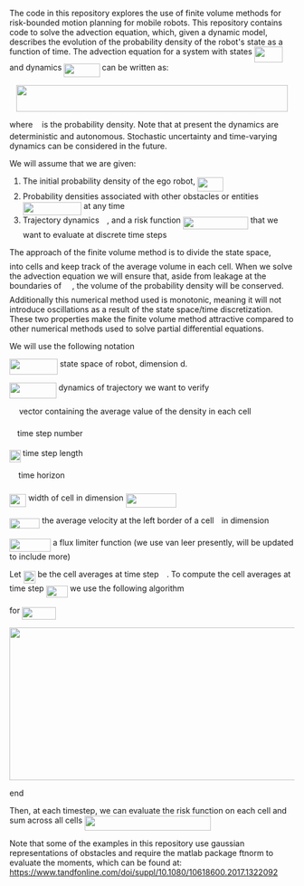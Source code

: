The code in this repository explores the use of finite volume methods for risk-bounded motion planning for mobile robots. This repository contains code to solve the advection equation, which, given a dynamic model, describes the evolution of the probability density of the robot's state as a function of time. The advection equation for a system with states <img src="/tex/ebbad7f1f9841ef914dc318c0c9fad1d.svg?invert_in_darkmode&sanitize=true" align=middle width=50.02787624999999pt height=27.91243950000002pt/> and dynamics <img src="/tex/5721f667885c7fe08087ae05e581a82e.svg?invert_in_darkmode&sanitize=true" align=middle width=63.31043069999999pt height=24.65753399999998pt/> can be written as:

<p align="center"><img src="/tex/92df0a93d533ed7bb156485418d92643.svg?invert_in_darkmode&sanitize=true" align=middle width=479.89774965pt height=47.1348339pt/></p>

where <img src="/tex/2ec6e630f199f589a2402fdf3e0289d5.svg?invert_in_darkmode&sanitize=true" align=middle width=8.270567249999992pt height=14.15524440000002pt/> is the probability density. Note that at present the dynamics are deterministic and autonomous. Stochastic uncertainty and time-varying dynamics can be considered in the future.

We will assume that we are given:
1. The initial probability density of the ego robot, <img src="/tex/8f8a04a5b29f50bc1487384702613871.svg?invert_in_darkmode&sanitize=true" align=middle width=45.97608014999999pt height=24.65753399999998pt/>
2. Probability densities associated with other obstacles or entities <img src="/tex/6936901ed1a2c5709435e83043e866f6.svg?invert_in_darkmode&sanitize=true" align=middle width=103.37176244999999pt height=22.648391699999998pt/> at any time
3. Trajectory dynamics <img src="/tex/190083ef7a1625fbc75f243cffb9c96d.svg?invert_in_darkmode&sanitize=true" align=middle width=9.81741584999999pt height=22.831056599999986pt/>, and a risk function <img src="/tex/232059c0bc77776e7f7420da0c57e44d.svg?invert_in_darkmode&sanitize=true" align=middle width=115.50066659999997pt height=22.648391699999998pt/> that we want to evaluate at discrete time steps

The approach of the finite volume method is to divide the state space, <img src="/tex/cbfb1b2a33b28eab8a3e59464768e810.svg?invert_in_darkmode&sanitize=true" align=middle width=14.908688849999992pt height=22.465723500000017pt/> into cells and keep track of the average volume in each cell. When we solve the advection equation we will ensure that, aside from leakage at the boundaries of <img src="/tex/cbfb1b2a33b28eab8a3e59464768e810.svg?invert_in_darkmode&sanitize=true" align=middle width=14.908688849999992pt height=22.465723500000017pt/>, the volume of the probability density will be conserved. Additionally this numerical method used is monotonic, meaning it will not introduce oscillations as a result of the state space/time discretization. These two properties make the finite volume method attractive compared to other numerical methods used to solve partial differential equations.

We will use the following notation 

<img src="/tex/7c5bf5474c8b8782731a2b814baca441.svg?invert_in_darkmode&sanitize=true" align=middle width=85.02767954999999pt height=27.91243950000002pt/> state space of robot, dimension d.

<img src="/tex/f3d25c125f1b8440a6c51bec1756b687.svg?invert_in_darkmode&sanitize=true" align=middle width=82.71035849999998pt height=27.91243950000002pt/> dynamics of trajectory we want to verify

<img src="/tex/1afcdb0f704394b16fe85fb40c45ca7a.svg?invert_in_darkmode&sanitize=true" align=middle width=12.99542474999999pt height=22.465723500000017pt/> vector containing the average value of the density in each cell

<img src="/tex/55a049b8f161ae7cfeb0197d75aff967.svg?invert_in_darkmode&sanitize=true" align=middle width=9.86687624999999pt height=14.15524440000002pt/> time step number

<img src="/tex/5a63739e01952f6a63389340c037ae29.svg?invert_in_darkmode&sanitize=true" align=middle width=19.634768999999988pt height=22.465723500000017pt/> time step length

<img src="/tex/2f118ee06d05f3c2d98361d9c30e38ce.svg?invert_in_darkmode&sanitize=true" align=middle width=11.889314249999991pt height=22.465723500000017pt/> time horizon

<img src="/tex/16fcdc2e4358a7f49fe2a486169a4238.svg?invert_in_darkmode&sanitize=true" align=middle width=29.198168999999993pt height=22.465723500000017pt/> width of cell in dimension <img src="/tex/941fed4982cce9d21aff5f034342c257.svg?invert_in_darkmode&sanitize=true" align=middle width=89.32558634999998pt height=24.65753399999998pt/>

<img src="/tex/02c8ac95474dd12996d5f96a5fb083fd.svg?invert_in_darkmode&sanitize=true" align=middle width=53.47633664999999pt height=18.666631500000015pt/> the average velocity at the left border of a cell <img src="/tex/77a3b857d53fb44e33b53e4c8b68351a.svg?invert_in_darkmode&sanitize=true" align=middle width=5.663225699999989pt height=21.68300969999999pt/> in dimension <img src="/tex/36b5afebdba34564d884d347484ac0c7.svg?invert_in_darkmode&sanitize=true" align=middle width=7.710416999999989pt height=21.68300969999999pt/>

<img src="/tex/6cf3c7864d3d909d328c1285f1f5a052.svg?invert_in_darkmode&sanitize=true" align=middle width=72.8079231pt height=22.831056599999986pt/> a flux limiter function (we use van leer presently, will be updated to include more)


Let <img src="/tex/87c836923d5a3399b76cae2a1dac8b49.svg?invert_in_darkmode&sanitize=true" align=middle width=21.121448699999988pt height=22.465723500000017pt/> be the cell averages at time step <img src="/tex/55a049b8f161ae7cfeb0197d75aff967.svg?invert_in_darkmode&sanitize=true" align=middle width=9.86687624999999pt height=14.15524440000002pt/>. To compute the cell averages at time step <img src="/tex/3f18d8f60c110e865571bba5ba67dcc6.svg?invert_in_darkmode&sanitize=true" align=middle width=38.17727759999999pt height=21.18721440000001pt/> we use the following algorithm

for <img src="/tex/695e0ecd9088c76cddd0f52dc4a1151a.svg?invert_in_darkmode&sanitize=true" align=middle width=60.101642699999985pt height=22.831056599999986pt/>
	
<p align="center"><img src="/tex/95b73caad661823868db97c2605573db.svg?invert_in_darkmode&sanitize=true" align=middle width=548.80663365pt height=269.51802734999995pt/></p>
	
	
end

Then, at each timestep, we can evaluate the risk function on each cell and sum across all cells
<img src="/tex/215eefb9fd2bbd9546d3a472f3d852f5.svg?invert_in_darkmode&sanitize=true" align=middle width=223.6428975pt height=26.48417309999999pt/>

Note that some of the examples in this repository use gaussian representations of obstacles and require the matlab package ftnorm to evaluate the moments, which can be found at:
https://www.tandfonline.com/doi/suppl/10.1080/10618600.2017.1322092
